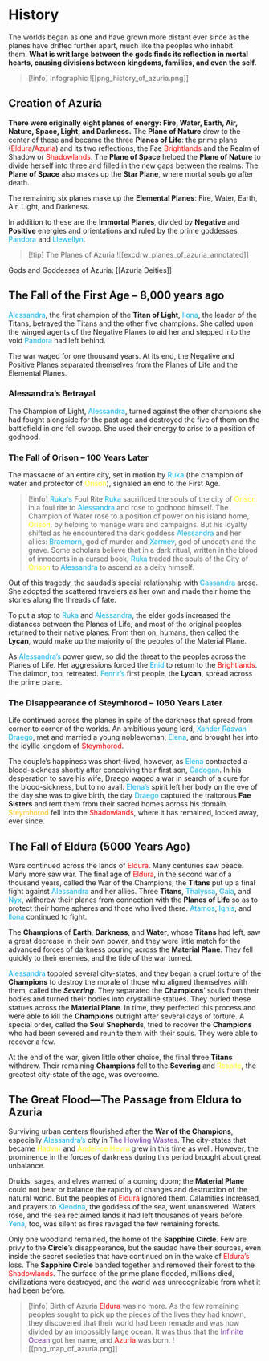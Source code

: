 # History

The worlds began as one and have grown more distant ever since as the planes have drifted further apart, much like the peoples who inhabit them. **What is writ large between the gods finds its reflection in mortal hearts, causing divisions between kingdoms, families, and even the self.**

>[!info] Infographic
![[png_history_of_azuria.png]]
## Creation of Azuria

**There were originally eight planes of energy: Fire, Water, Earth, Air, Nature, Space, Light, and Darkness.** The **Plane of Nature** drew to the center of these and became the three **Planes of Life**: the prime plane (<font color="#ff0000">Eldura</font>/<font color="#ff0000">Azuria</font>) and its two reflections, the Fae <font color="#ff0000">Brightlands</font> and the Realm of Shadow or <font color="#ff0000">Shadowlands</font>. The **Plane of Space** helped the **Plane of Nature** to divide herself into three and filled in the new gaps between the realms. The **Plane of Space** also makes up the **Star Plane**, where mortal souls go after death. 

The remaining six planes make up the **Elemental Planes**: Fire, Water, Earth, Air, Light, and Darkness. 

In addition to these are the **Immortal Planes**, divided by **Negative** and **Positive** energies and orientations and ruled by the prime goddesses, <font color="#00b0f0">Pandora</font> and <font color="#00b0f0">Llewellyn</font>. 

>[!tip] The Planes of Azuria
![[excdrw_planes_of_azuria_annotated]]

Gods and Goddesses of Azuria: [[Azuria Deities]]

## The Fall of the First Age – 8,000 years ago

<font color="#00b0f0">Alessandra</font>, the first champion of the **Titan of Light**, <font color="#00b0f0">Ilona</font>, the leader of the Titans, betrayed the Titans and the other five champions. She called upon the winged agents of the Negative Planes to aid her and stepped into the void <font color="#00b0f0">Pandora</font> had left behind.

The war waged for one thousand years. At its end, the Negative and Positive Planes separated themselves from the Planes of Life and the Elemental Planes.  

### Alessandra’s Betrayal

The Champion of Light, <font color="#00b0f0">Alessandra</font>, turned against the other champions she had fought alongside for the past age and destroyed the five of them on the battlefield in one fell swoop. She used their energy to arise to a position of godhood. 

### The Fall of Orison – 100 Years Later 

The massacre of an entire city, set in motion by <font color="#00b0f0">Ruka</font> (the champion of water and protector of <font color="#ffff00">Orison</font>), signaled an end to the First Age.

>[!info] <font color="#00b0f0">Ruka's</font> Foul Rite
<font color="#00b0f0">Ruka</font> sacrificed the souls of the city of <font color="#ffff00">Orison</font> in a foul rite to <font color="#00b0f0">Alessandra</font> and rose to godhood himself. The Champion of Water rose to a position of power on his island home, <font color="#ffff00">Orison</font>, by helping to manage wars and campaigns. But his loyalty shifted as he encountered the dark goddess <font color="#00b0f0">Alessandra</font> and her allies: <font color="#00b0f0">Braemorn</font>, god of murder and <font color="#00b0f0">Xarmev</font>, god of undeath and the grave. Some scholars believe that in a dark ritual, written in the blood of innocents in a cursed book, <font color="#00b0f0">Ruka</font> traded the souls of the City of <font color="#ffff00">Orison</font> to <font color="#00b0f0">Alessandra</font> to ascend as a deity himself. 

Out of this tragedy, the saudad’s special relationship with <font color="#00b0f0">Cassandra</font> arose. She adopted the scattered travelers as her own and made their home the stories along the threads of fate.

To put a stop to <font color="#00b0f0">Ruka</font> and <font color="#00b0f0">Alessandra</font>, the elder gods increased the distances between the Planes of Life, and most of the original peoples returned to their native planes. From then on, humans, then called the **Lycan**, would make up the majority of the peoples of the Material Plane. 

As <font color="#00b0f0">Alessandra’s</font> power grew, so did the threat to the peoples across the Planes of Life. Her aggressions forced the <font color="#00b0f0">Enid</font> to return to the <font color="#ff0000">Brightlands</font>. The daimon, too, retreated. <font color="#00b0f0">Fenrir’s</font> first people, the **Lycan**, spread across the prime plane. 

### The Disappearance of Steymhorod – 1050 Years Later

Life continued across the planes in spite of the darkness that spread from corner to corner of the worlds. An ambitious young lord, <font color="#00b0f0">Xander Rasvan Draego</font>, met and married a young noblewoman, <font color="#00b0f0">Elena</font>, and brought her into the idyllic kingdom of <font color="#ff0000">Steymhorod</font>. 

The couple’s happiness was short-lived, however, as <font color="#00b0f0">Elena</font> contracted a blood-sickness shortly after conceiving their first son, <font color="#00b0f0">Cadogan</font>. In his desperation to save his wife, Draego waged a war in search of a cure for the blood-sickness, but to no avail. <font color="#00b0f0">Elena’s</font> spirit left her body on the eve of the day she was to give birth, the day <font color="#00b0f0">Draego</font> captured the traitorous **Fae Sisters** and rent them from their sacred homes across his domain. <font color="#ffc000">Steymhorod</font> fell into the <font color="#ff0000">Shadowlands</font>, where it has remained, locked away, ever since.

## The Fall of Eldura (5000 Years Ago)

Wars continued across the lands of <font color="#ff0000">Eldura</font>. Many centuries saw peace. Many more saw war. The final age of <font color="#ff0000">Eldura</font>, in the second war of a thousand years, called the War of the Champions, the **Titans** put up a final fight against <font color="#00b0f0">Alessandra</font> and her allies. Three **Titans**, <font color="#00b0f0">Thalyssa</font>, <font color="#00b0f0">Gaia</font>, and <font color="#00b0f0">Nyx</font>, withdrew their planes from connection with the **Planes of Life** so as to protect their home spheres and those who lived there. <font color="#00b0f0">Atamos</font>, <font color="#00b0f0">Ignis</font>, and <font color="#00b0f0">Ilona</font> continued to fight. 

The **Champions** of **Earth**, **Darkness**, and **Water**, whose **Titans** had left, saw a great decrease in their own power, and they were little match for the advanced forces of darkness pouring across the **Material Plane**. They fell quickly to their enemies, and the tide of the war turned. 

<font color="#00b0f0">Alessandra</font> toppled several city-states, and they began a cruel torture of the **Champions** to destroy the morale of those who aligned themselves with them, called the ***Severing***. They separated the **Champions**’ souls from their bodies and turned their bodies into crystalline statues. They buried these statues across the **Material Plane**. In time, they perfected this process and were able to kill the **Champions** outright after several days of torture. A special order, called the **Soul Shepherds**, tried to recover the **Champions** who had been severed and reunite them with their souls. They were able to recover a few. 

At the end of the war, given little other choice, the final three **Titans** withdrew. Their remaining **Champions** fell to the **Severing** and <font color="#ffff00">Respite</font>, the greatest city-state of the age, was overcome.

## The Great Flood—The Passage from Eldura to Azuria

Surviving urban centers flourished after the **War of the Champions**, especially <font color="#00b0f0">Alessandra’s</font> city in T<font color="#7030a0">he Howling Wastes</font>. The city-states that became <font color="#ffff00">Hadvar</font> and <font color="#ffff00">Andel-ce Hevra</font> grew in this time as well. However, the prominence in the forces of darkness during this period brought about great unbalance. 

Druids, sages, and elves warned of a coming doom; the **Material Plane** could not bear or balance the rapidity of changes and destruction of the natural world. But the peoples of <font color="#ff0000">Eldura</font> ignored them. Calamities increased, and prayers to <font color="#00b0f0">Kleodna</font>, the goddess of the sea, went unanswered. Waters rose, and the sea reclaimed lands it had left thousands of years before. <font color="#00b0f0">Yena</font>, too, was silent as fires ravaged the few remaining forests. 

Only one woodland remained, the home of the **Sapphire Circle**. Few are privy to the **Circle**’s disappearance, but the saudad have their sources, even inside the secret societies that have continued on in the wake of <font color="#ff0000">Eldura’s</font> loss. The **Sapphire Circle** banded together and removed their forest to the <font color="#ff0000">Shadowlands</font>. The surface of the prime plane flooded, millions died, civilizations were destroyed, and the world was unrecognizable from what it had been before. 

>[!info] Birth of Azuria
><font color="#ff0000">Eldura</font> was no more. As the few remaining peoples sought to pick up the pieces of the lives they had known, they discovered that their world had been remade and was now divided by an impossibly large ocean. It was thus that the <font color="#7030a0">Infinite Ocean</font> got her name, and <font color="#ff0000">Azuria</font> was born.
![[png_map_of_azuria.png]]